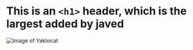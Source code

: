 # This is an `<h1>` header, which is the largest added by javed


![Image of Yaktocat](https://octodex.github.com/images/yaktocat.png)

